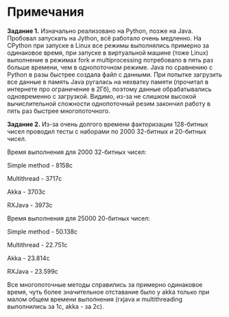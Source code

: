 # Примечания

<b>Задание 1.</b>
Изначально реализовано на Python, позже на Java. Пробовал запускать на Jython, всё работало очень медленно. На CPython при запуске в Linux все режимы выполнялись примерно за одинаковое время, при запуске в виртуальной машине (тоже Linux) выполнение в режимах fork и multiprocessing потребовало в пять раз больше времени, чем в однопоточном режиме.
Java по сравнению с Python в разы быстрее создала файл с данными. При попытке загрузить все данные в память Java ругалась на нехватку памяти (прочитал в интернете про ограничение в 2Гб), поэтому данные обрабатывались одновременно с загрузкой. Видимо, из-за не слишком высокой вычислительной сложности однопоточный резим закончил работу в пять раз быстрее многопоточного.

<b>Задание 2.</b>
Из-за очень долгого времени факторизации 128-битных чисел проводил тесты с наборами по 2000 32-битных и 20-битных чисел.

Время выполнения для 2000 32-битных чисел:

Simple method - 8158с

Multithread - 3717с

Akka - 3703с

RXJava - 3973с

Время выполнения для 25000 20-битных чисел:

Simple method - 50.138с

Multithread - 22.751с

Akka - 23.814с

RXJava - 23.599с


Все многопоточные методы справились за примерно одинаковое время, чуть более значительное отставание было у akka только при малом общем времени выполнения (rxjava и multithreading выполнились за 1с, akka - за 2с).
